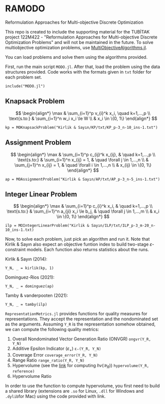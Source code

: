 # RAMODO
Reformulation Approaches for Multi-objective Discrete Optimization

This repo is created to include the supporting material for the TUBİTAK project 122M422 - "Reformulation Approaches for Multi-objective Discrete Optimization Problems" and will not be maintained in the future. To solve multiobjective optimization problems, use [MultiObjectiveAlgorithms.jl](https://github.com/jump-dev/MultiObjectiveAlgorithms.jl).

You can load problems and solve them using the algorithms provided.

First, run the main script `MODO.jl`. After that, load the problem using the data structures provided. Code works with the formats given in `txt` folder for each problem set.

```
include("MODO.jl")
```

## Knapsack Problem
$$
\begin{align*}
\max & \sum_{i=1}^p v_{i}^k x_i, \quad k=1,...,p \\
\text{s.to:} & \sum_{i=1}^n w_i x_i \le W \\
& x_i \in \{0, 1\}
\end{align*}
$$

```
kp = MOKnapsackProblem("Kirlik & Sayın/KP/txt/KP_p-3_n-10_ins-1.txt")
```

## Assignment Problem
$$
\begin{align*}
\max & \sum_{i=1}^p c_{ij}^k x_{ij}, & \quad k=1,...,p \\
\text{s.to:} & \sum_{i=1}^n x_{ij} = 1, & \quad \forall j \in 1,...,n \\
& \sum_{j=1}^n x_{ij} = 1, & \quad \forall i \in 1,...,n \\
& x_{ij} \in \{0, 1\}
\end{align*}
$$

```
ap = MOAssignmentProblem("Kirlik & Sayın/AP/txt/AP_p-3_n-5_ins-1.txt")
```

## Integer Linear Problem
$$
\begin{align*}
\max & \sum_{i=1}^p c_{i}^k x_i, & \quad k=1,...,p \\
\text{s.to:} & \sum_{i=1}^n a_{ji} x_i \le b_j, & \quad \forall j \in 1,...,m \\
& x_i \in \{0, 1\}
\end{align*}
$$

```
ilp = MOIntegerLinearProblem("Kirlik & Sayın/ILP/txt/ILP_p-3_m-20_n-10_ins-1.txt)
```

Now, to solve each problem, just pick an algorithm and run it. Note that Kirlik & Sayın also expect an objective funtion index to build two-stage $\varepsilon$-constraint models. Each function also returns statistics about the runs.

Kirlik & Sayın (2014):
```
Y_N, _ = kirlik(kp, 1)
```

Dominguez-Rios (2021):
```
Y_N, _ = dominguez(ap)
```

Tamby & vanderpooten (2021):
```
Y_N, _ = tamby(ilp)
```

`RepresentationMetrics.jl` provides functions for quality measures for representations. They accept the representation and the nondominated set as the arguments. Assuming `Y_R` is the representation somehow obtained, we can compute the following quality metrics:

1. Overall Nondominated Vector Generation Ratio (ONVGR) `ongvr(Y_R, Y_N)`
2. Additive Epsilon Indicator ($\varepsilon_+$) `ε₊(Y_R, Y_N)`
3. Coverage Error `coverage_error(Y_R, Y_N)`
4. Range Ratio `range_ratio(Y_R, Y_N)`
5. Hypervolume (see the [link](https://lopez-ibanez.eu/hypervolume) for computing $hv(\mathcal{Y}_R))$
`hypervolume(Y_R, reference)`
6. Hypervolume Ratio

In order to use the function to compute hypervolume, you first need to build a shared library (extensions are `.so` for Linux, `.dll` for Windows and `.dylib`for Mac) using the code provided with link.
